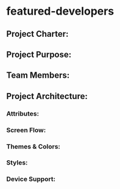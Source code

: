 # featured-developers
## Project Charter:
## Project Purpose:
## Team Members:
## Project Architecture:
### Attributes:
### Screen Flow:
### Themes & Colors:
### Styles:
### Device Support:

